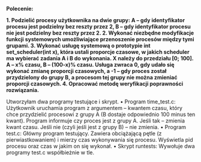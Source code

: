 **Polecenie:**

**1. Podzielić procesy użytkownika na dwie grupy: A – gdy identyfikator procesu jest podzielny bez reszty przez 2, B – gdy identyfikator procesu nie jest
podzielny bez reszty przez 2.
2. Wykonać niezbędne modyfikacje funkcji systemowych umożliwiające przenoszenie procesów między tymi grupami.
3. Wykonać usługę systemową o prototypie int set_scheduler(int x), która ustali proporcje czasowe, w jakich scheduler ma wybierać zadania A i B do wykonania. X należy do przedziału [0; 100]. A – x% czasu, B – (100-x)% czasu. Usługa zwraca 0, gdy udało się wykonać zmianę proporcji czasowych, a -1 – gdy proces został przydzielony do grupy B, a procesom tej grupy nie można zmieniać proporcji czasowych.
4. Opracować metodę weryfikacji poprawności rozwiązania.**

Utworzyłam dwa programy testujące i skrypt.
• Program time_test.c:
Użytkownik uruchamia program z argumentem – kwantem czasu, który chce przydzielić procesowi z grupy A (B dostaje odpowiednio 100 minus ten kwant). Program informuje czy proces jest z grupy A. Jeśli tak – zmienia kwant czasu. Jeśli nie (czyli jeśli jest z grupy B) – nie zmienia.
• Program test.c:
Główny program testujący. Zawiera obciążającą pętle (z pierwiastkowaniem) i mierzy czas wykonywania się procesu. Wyświetla pid procesu oraz czas w jakim on się wykonał.
• Skrypt runtests:
Wywołuje dwa programy test.c współbieżnie w tle.

